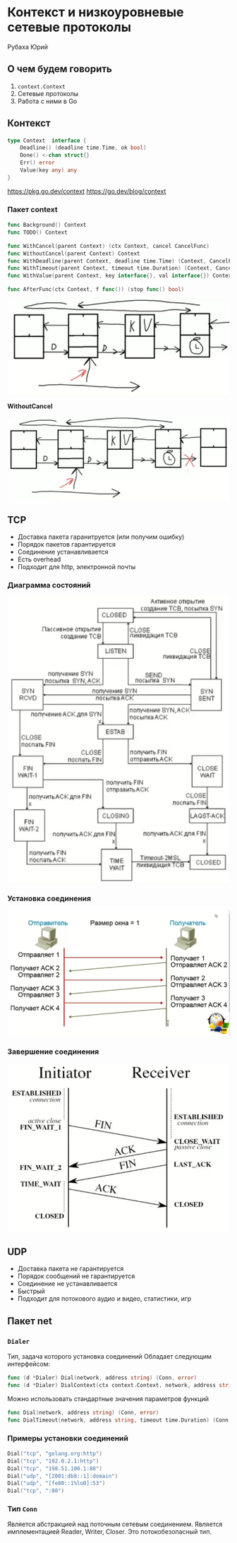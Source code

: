# Контекст и низкоуровневые сетевые протоколы

Рубаха Юрий

## О чем будем говорить

1. `context.Context`
2. Сетевые протоколы
3. Работа с ними в Go

## Контекст

```go
type Context  interface {
    Deadline() (deadline time.Time, ok bool)
    Done() <-chan struct{}
    Err() error
    Value(key any) any
}
```
https://pkg.go.dev/context
https://go.dev/blog/context


### Пакет context

```go
func Background() Context
func TODO() Context
```

```go
func WithCancel(parent Context) (ctx Context, cancel CancelFunc)
func WithoutCancel(parent Context) Context
func WithDeadline(parent Context, deadline time.Time) (Context, CancelFunc)
func WithTimeout(parent Context, timeout time.Duration) (Context, CancelFunc)
func WithValue(parent Context, key interface{}, val interface{}) Context
```

```go
func AfterFunc(ctx Context, f func()) (stop func() bool)
```

![alt text](images/image.png)

**WithoutCancel**

![alt text](images/image-1.png)

## TCP

- Доставка пакета гаранитруется (или получим ошибку)
- Порядок пакетов гарантируется
- Соединение устанавливается
- Есть overhead
- Подходит для http, электронной почты

### Диаграмма состояний

![alt text](images/image-2.png)

### Установка соединения

![alt text](images/image-3.png)

### Завершение соединения

![alt text](images/image-4.png)

## UDP

- Доставка пакета не гарантируется
- Порядок сообщений не гарантируется
- Соединение не устанавливается
- Быстрый
- Подходит для потокового аудио и видео, статистики, игр

## Пакет net

### `Dialer`

Тип, задача которого установка соединений
Обладает следующим интерфейсом:

```go
func (d *Dialer) Dial(network, address string) (Conn, error)
func (d *Dialer) DialContext(ctx context.Context, network, address string) (Conn, error)
```

Можно использовать стандартные значения параметров функций
```go
func Dial(network, address string) (Conn, error)
func DialTimeout(network, address string, timeout time.Duration) (Conn, error)
```

### Примеры установки соединений

```go
Dial("tcp", "golang.org:http")
Dial("tcp", "192.0.2.1:http")
Dial("tcp", "198.51.100.1:80")
Dial("udp", "[2001:db8::1]:domain")
Dial("udp", "[fe80::1%lo0]:53")
Dial("tcp", ":80")
```

### Тип `Conn`

Является абстракцией над поточным сетевым соединением.
Является имплементацией Reader, Writer, Closer.
Это потокобезопасный тип.

